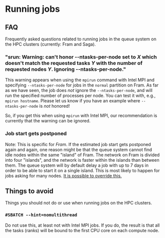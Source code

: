 # Running jobs

## FAQ

Frequently asked questions related to running jobs in the queue system on the
HPC clusters (currently: Fram and Saga).

### "srun: Warning: can't honor --ntasks-per-node set to _X_ which doesn't match the requested tasks _Y_ with the number of requested nodes _Y_. Ignoring --ntasks-per-node."
This warning appears when using the `mpirun` command with Intel MPI and
specifying `--ntasks-per-node` for jobs in the `normal` partition on Fram.  As
far as we have seen, the job does *not* ignore the `--ntasks-per-node`, and
will run the specified number of processes per node.  You can test it with,
e.g., `mpirun hostname`.  Please let us know if you have an example where
`--ntasks-per-node` is *not* honored!

So, if you get this when using `mpirun` with Intel MPI, our recommendation is
currently that the warning can be ignored.

### Job start gets postponed
Note: This is specific for *Fram*.  If the estimated job start gets
postponed again and again, one reason might be that the queue system
cannot find idle nodes within the same "island" of Fram.  The network
on Fram is divided into four "islands", and the network is faster
within the islands than between them.  The queue system will by
default delay a job with up to 7 days in order to be able to start it
on a single island.  This is most likely to happen for jobs asking for
many nodes.  [It is possible to override this.](../jobs/framjobplacement.md)

## Things to avoid

Things you should not do or use when running jobs on the HPC clusters.

### `#SBATCH --hint=nomultithread`
Do not use this, at least not with Intel MPI jobs.  If you do, the result is
that all the tasks (ranks) will be bound to the first CPU core on each compute
node.
